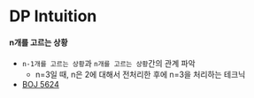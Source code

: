 # DP Intuition

#### n개를 고르는 상황
- `n-1개를 고르는 상황`과 `n개를 고르는 상황`간의 관계 파악  
  - n=3일 때, n은 2에 대해서 전처리한 후에 n=3을 처리하는 테크닉
- [BOJ 5624](https://www.acmicpc.net/problem/5624)
